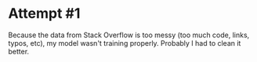 # Attempt \#1
Because the data from Stack Overflow is too messy (too much code, links, typos, etc), my model wasn't training properly. Probably I had to clean it better.